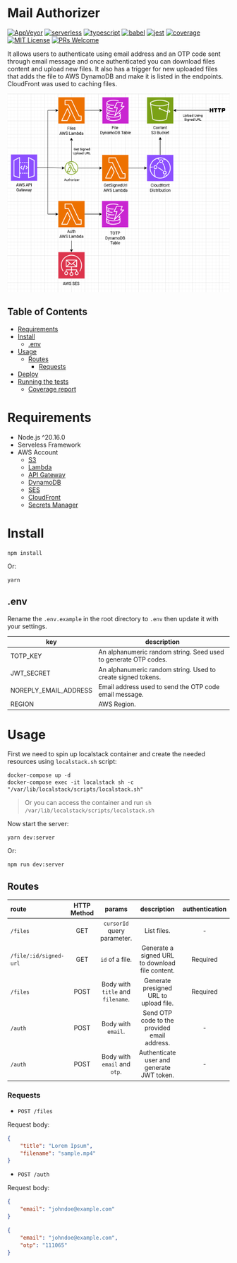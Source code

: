 # Mail Authorizer
[![AppVeyor](https://img.shields.io/appveyor/build/diegovictor/mail-authorizer?logo=appveyor&style=flat-square)](https://ci.appveyor.com/project/DiegoVictor/mail-authorizer)
[![serverless](https://img.shields.io/badge/serverless-3.39.0-FD5750?style=flat-square&logo=serverless)](https://www.serverless.com/)
[![typescript](https://img.shields.io/badge/typescript-4.9.5-3178c6?style=flat-square&logo=typescript)](https://www.typescriptlang.org/)
[![babel](https://img.shields.io/badge/babel-7.25.2-F9DC3E?style=flat-square&logo=babel)](https://babeljs.io/)
[![jest](https://img.shields.io/badge/jest-29.7.0-brightgreen?style=flat-square&logo=jest)](https://jestjs.io/)
[![coverage](https://img.shields.io/codecov/c/gh/DiegoVictor/mail-authorizer?logo=codecov&style=flat-square)](https://codecov.io/gh/DiegoVictor/mail-authorizer)
[![MIT License](https://img.shields.io/badge/license-MIT-green?style=flat-square)](https://raw.githubusercontent.com/DiegoVictor/mail-authorizer/main/LICENSE)
[![PRs Welcome](https://img.shields.io/badge/PRs-welcome-brightgreen.svg?style=flat-square)](http://makeapullrequest.com)

It allows users to authenticate using email address and an OTP code sent through email message and once authenticated you can download files content and upload new files. It also has a trigger for new uploaded files that adds the file to AWS DynamoDB and make it is listed in the endpoints. CloudFront was used to caching files.

![Infrastructure Diagram](https://raw.githubusercontent.com/DiegoVictor/mail-authorizer/refs/heads/main/MailAuthorizer.drawio.png)

## Table of Contents
* [Requirements](#requirements)
* [Install](#install)
  * [.env](#env)
* [Usage](#usage)
  * [Routes](#routes)
    * [Requests](#requests)
* [Deploy](#deploy)
* [Running the tests](#running-the-tests)
  * [Coverage report](#coverage-report)

# Requirements
* Node.js ^20.16.0
* Serveless Framework
* AWS Account
  * [S3](https://aws.amazon.com/s3)
  * [Lambda](https://aws.amazon.com/lambda)
  * [API Gateway](https://aws.amazon.com/api-gateway)
  * [DynamoDB](https://aws.amazon.com/dynamodb)
  * [SES](https://aws.amazon.com/pt/ses)
  * [CloudFront](https://aws.amazon.com/pt/cloudfront)
  * [Secrets Manager](https://aws.amazon.com/pt/secrets-manager)

# Install
```
npm install
```
Or:
```
yarn
```

## .env
Rename the `.env.example` in the root directory to `.env` then update it with your settings.

|key|description
|---|---
|TOTP_KEY|An alphanumeric random string. Seed used to generate OTP codes.
|JWT_SECRET|An alphanumeric random string. Used to create signed tokens.
|NOREPLY_EMAIL_ADDRESS|Email address used to send the OTP code email message.
|REGION|AWS Region.

# Usage
First we need to spin up localstack container and create the needed resources using `localstack.sh` script:
```shell
docker-compose up -d
docker-compose exec -it localstack sh -c "/var/lib/localstack/scripts/localstack.sh"
```
> Or you can access the container and run `sh /var/lib/localstack/scripts/localstack.sh`

Now start the server:
```shell
yarn dev:server
```
Or:
```shell
npm run dev:server
```

## Routes
|route|HTTP Method|params|description|authentication
|:---|:---:|:---:|:---:|:---:
|`/files`|GET|`cursorId` query parameter.|List files.| -
|`/file/:id/signed-url`|GET|`id` of a file.|Generate a signed URL to download file content.|Required
|`/files`|POST|Body with `title` and `filename`.|Generate presigned URL to upload file.|Required
|`/auth`|POST|Body with `email`.|Send OTP code to the provided email address.| -
|`/auth`|POST|Body with `email` and `otp`.|Authenticate user and generate JWT token.| -

### Requests

* `POST /files`

Request body:
```json
{
    "title": "Lorem Ipsum",
    "filename": "sample.mp4"
}
```

* `POST /auth`

Request body:
```json
{
    "email": "johndoe@example.com"
}
```

```json
{
    "email": "johndoe@example.com",
    "otp": "111065"
}
```

